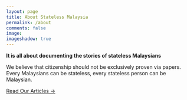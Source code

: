 ```yaml
---
layout: page
title: About Stateless Malaysia 
permalink: /about
comments: false
image: 
imageshadow: true
---
```


**It is all about documenting the stories of stateless Malaysians**

We believe that citizenship should not be exclusively proven via papers. 
Every Malaysians can be stateless, every stateless person can be Malaysian.

<a target="_blank" href="http://stateless.my" class="btn btn-dark"> Read Our Articles &rarr;</a>

